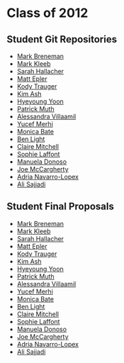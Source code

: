 Class of 2012
=============


Student Git Repositories
------------------------

* [Mark Breneman](https://github.com/markbreneman/Printing-Code-Assignments)
* [Mark Kleeb](https://github.com/markkleeb/PrintingCode2012)
* [Sarah Hallacher](https://github.com/sarahkhallacher/printingcode)
* [Matt Epler](https://github.com/matthewepler/printing_code)
* [Kody Trauger](https://github.com/kodytrauger/Printing-Code-Fall-2012)
* [Kim Ash](https://github.com/kimash/printing-code)
* [Hyeyoung Yoon](https://github.com/HyeYoun/PrintingCode-Hyeyoung)
* [Patrick Muth](https://github.com/pmuth/printing-code-f12)
* [Alessandra Villaamil](https://github.com/avillaamil/PrintingCode)
* [Yucef Merhi](https://github.com/yucef/printing_code)
* [Monica Bate](https://github.com/loadix/Printing-Code)
* [Ben Light](https://github.com/blightdesign)
* [Claire Mitchell](https://github.com/subcontext/PrintingCode)
* [Sophie Laffont](https://github.com/sl2631/printingcode)
* [Manuela Donoso](https://github.com/mdonoso/printing-code-2012)
* [Joe McCargherty](https://github.com/JoeMcCagherty/Printing_Code)
* [Adria Navarro-Lopex](https://github.com/araid/PrintingCode)
* [Ali Sajjadi](https://github.com/psionn/PrintingCode)


Student Final Proposals
-----------------------

* [Mark Breneman](http://markbreneman.com/blog/2012/11/21/PrintingCode-FinalProposal/)
* [Mark Kleeb](http://stu.itp.nyu.edu/~mk3981/blog/?p=1430)
* [Sarah Hallacher](http://ablogthat.sarahmak.es/?p=8642601365)
* [Matt Epler]()
* [Kody Trauger](http://www.kodytrauger.com/blog/printing-code-final-assignment/)
* [Kim Ash]()
* [Hyeyoung Yoon]()
* [Patrick Muth]()
* [Alessandra Villaamil](http://itp.nyu.edu/~av1105/blog/printing-code-final-brain-storm/)
* [Yucef Merhi]()
* [Monica Bate](http://itp.nyu.edu/~mbv227/?p=1291)
* [Ben Light](http://itp.nyu.edu/~bl1236/blog/2012/11/generative-label-for-mobile-homes/)
* [Claire Mitchell]()
* [Sophie Laffont](http://itp.nyu.edu/~sl2631/blog/?p=716)
* [Manuela Donoso]()
* [Joe McCargherty]()
* [Adria Navarro-Lopex]()
* [Ali Sajjadi]()
